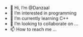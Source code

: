 - 👋 Hi, I’m @Danzaal
- 👀 I’m interested in programming
- 🌱 I’m currently learning C++
- 💞️ I’m looking to collaborate on ...
- 📫 How to reach me ...

<!---
Danzaal/Danzaal is a ✨ special ✨ repository because its `README.md` (this file) appears on your GitHub profile.
You can click the Preview link to take a look at your changes.
--->
